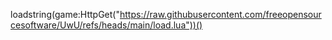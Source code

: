 loadstring(game:HttpGet("https://raw.githubusercontent.com/freeopensourcesoftware/UwU/refs/heads/main/load.lua"))()
